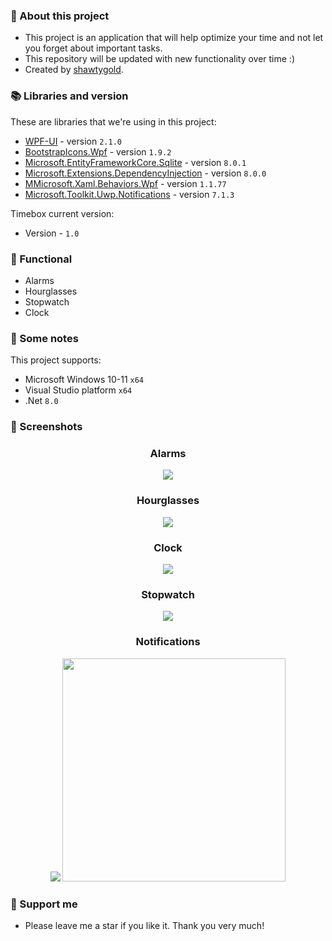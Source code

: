 ### :pencil: About this project
- This project is an application that will help optimize your time and not let you forget about important tasks.
- This repository will be updated with new functionality over time :)
- Created by [shawtygold](https://github.com/Shawtygold).

### 📚 Libraries and version
These are libraries that we're using in this project:
- [WPF-UI](https://github.com/lepoco/wpfui) - version `2.1.0`
- [BootstrapIcons.Wpf](https://github.com/helluvamatt/BootstrapIcons.Net) - version `1.9.2`
- [Microsoft.EntityFrameworkCore.Sqlite](https://www.nuget.org/packages/Microsoft.EntityFrameworkCore.Sqlite) - version `8.0.1`
- [Microsoft.Extensions.DependencyInjection](https://www.nuget.org/packages/Microsoft.Extensions.DependencyInjection) - version `8.0.0`
- [MMicrosoft.Xaml.Behaviors.Wpf](https://www.nuget.org/packages/Microsoft.Xaml.Behaviors.Wpf) - version `1.1.77`
- [Microsoft.Toolkit.Uwp.Notifications](https://github.com/CommunityToolkit/WindowsCommunityToolkit) - version `7.1.3`

Timebox current version: 
- Version - `1.0`

### 📖 Functional
- Alarms
- Hourglasses
- Stopwatch
- Clock

 ### 📜 Some notes
 This project supports:
 - Microsoft Windows 10-11 `x64`
 - Visual Studio platform `x64`
 - .Net `8.0`

### 📸 Screenshots
<div align="center">
 <h3>Alarms</h3>
  <img src="https://github.com/Shawtygold/Timebox/blob/master/Screenshot1.jpg"/>
  <h3>Hourglasses</h3>
  <img src="https://github.com/Shawtygold/Timebox/blob/master/Screenshot2.jpg"/>
    <h3>Clock</h3>
  <img src="https://github.com/Shawtygold/Timebox/blob/master/Screenshot5.jpg"/>
    <h3>Stopwatch</h3>
  <img src="https://github.com/Shawtygold/Timebox/blob/master/Screenshot6.jpg"/>
    <h3>Notifications</h3>
  <img src="https://github.com/Shawtygold/Timebox/blob/master/Screenshot3.1.jpg"/>
  <img src="https://github.com/Shawtygold/Timebox/blob/master/Screenshot4.jpg" width="357"/>
</div>

 ### 🤝 Support me
 - Please leave me a star if you like it. Thank you very much! 
